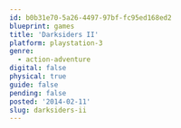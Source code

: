 ```yaml
---
id: b0b31e70-5a26-4497-97bf-fc95ed168ed2
blueprint: games
title: 'Darksiders II'
platform: playstation-3
genre:
  - action-adventure
digital: false
physical: true
guide: false
pending: false
posted: '2014-02-11'
slug: darksiders-ii
---
```

